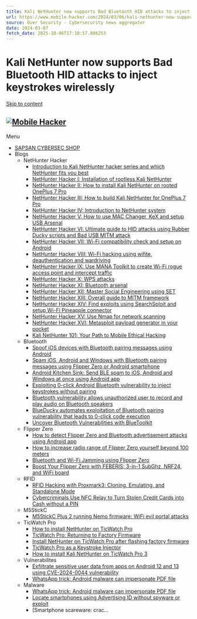 ```yaml
---
title: Kali NetHunter now supports Bad Bluetooth HID attacks to inject keystrokes wirelessly
url: https://www.mobile-hacker.com/2024/03/06/kali-nethunter-now-supports-bad-bluetooth-hid-attacks-to-inject-keystrokes-wirelessly/
source: Over Security - Cybersecurity news aggregator
date: 2024-03-07
fetch_date: 2025-10-06T17:10:57.806253
---
```


# Kali NetHunter now supports Bad Bluetooth HID attacks to inject keystrokes wirelessly

[Skip to content](#content)

## [![Mobile Hacker](https://www.mobile-hacker.com/wp-content/uploads/2023/07/logo_large1.png)](https://www.mobile-hacker.com/)

Menu

* [SAPSAN CYBERSEC SHOP](https://sapsan-sklep.pl)
* Blogs
  + NetHunter Hacker
    - [Introduction to Kali NetHunter hacker series and which NetHunter fits you best](https://www.mobile-hacker.com/2023/07/04/introduction-of-kali-nethunter-hacker-series-and-which-nethunter-fits-you-best/)
    - [NetHunter Hacker I: Installation of rootless Kali NetHunter](https://www.mobile-hacker.com/2023/07/11/nethunter-hacker-i-installation-of-rootless-kali-nethunter/)
    - [NetHunter Hacker II: How to install Kali NetHunter on rooted OnePlus 7 Pro](https://www.mobile-hacker.com/2023/07/18/how-to-install-kali-nethunter-on-rooted-oneplus-7-pro/)
    - [NetHunter Hacker III: How to build Kali NetHunter for OnePlus 7 Pro](https://www.mobile-hacker.com/2023/07/24/nethunter-hacker-iii-how-to-build-kali-nethunter-for-oneplus-7-pro/)
    - [NetHunter Hacker IV: Introduction to NetHunter system](https://www.mobile-hacker.com/2023/07/27/nethunter-hacker-iv-introduction-to-nethunter-system/)
    - [NetHunter Hacker V: How to use MAC Changer, KeX and setup USB Arsenal](https://www.mobile-hacker.com/2023/08/01/nethunter-hacker-v-how-to-use-mac-changer-kex-and-setup-usb-arsenal/)
    - [NetHunter Hacker VI: Ultimate guide to HID attacks using Rubber Ducky scripts and Bad USB MITM attack](https://www.mobile-hacker.com/2023/08/08/nethunter-hacker-vi-ultimate-guide-to-hid-attacks-using-rubber-ducky-scripts-and-bad-usb-mitm-attack/)
    - [NetHunter Hacker VII: Wi-Fi compatibility check and setup on Android](https://www.mobile-hacker.com/2023/08/15/nethunter-hacker-vii-wi-fi-compatibility-check-and-setup-on-android/)
    - [NetHunter Hacker VIII: Wi-Fi hacking using wifite, deauthentication and wardriving](https://www.mobile-hacker.com/2023/08/29/nethunter-hacker-viii-wi-fi-hacking-using-wifite-deauthentication-and-wardriving/)
    - [NetHunter Hacker IX: Use MANA Toolkit to create Wi-Fi rogue access point and intercept traffic](https://www.mobile-hacker.com/2023/10/05/nethunter-hacker-ix-use-mana-toolkit-to-create-wi-fi-rogue-access-point-and-intercept-traffic/)
    - [NetHunter Hacker X: WPS attacks](https://www.mobile-hacker.com/2023/10/31/nethunter-hacker-x-wps-attacks/)
    - [NetHunter Hacker XI: Bluetooth arsenal](https://www.mobile-hacker.com/2023/11/28/nethunter-hacker-xi-bluetooth-arsenal/)
    - [NetHunter Hacker XII: Master Social Engineering using SET](https://www.mobile-hacker.com/2024/02/02/nethunter-hacker-xii-master-social-engineering-using-set/)
    - [NetHunter Hacker XIII: Overall guide to MITM framework](https://www.mobile-hacker.com/2024/02/13/nethunter-hacker-xiii-overall-guide-to-mitm-framework/)
    - [NetHunter Hacker XIV: Find exploits using SearchSploit and setup Wi-Fi Pineapple connector](https://www.mobile-hacker.com/2024/02/27/nethunter-hacker-xiv-find-exploits-using-searchsploit-and-setup-wi-fi-pineapple-connector/)
    - [NetHunter Hacker XV: Use Nmap for network scanning](https://www.mobile-hacker.com/2024/03/01/nethunter-hacker-xv-use-nmap-for-network-scanning/)
    - [NetHunter Hacker XVI: Metasploit payload generator in your pocket](https://www.mobile-hacker.com/2024/06/20/nethunter-hacker-xvi-metasploit-payload-generator-in-your-pocket/)
    - [Kali NetHunter 101: Your Path to Mobile Ethical Hacking](https://www.mobile-hacker.com/2024/07/04/kali-nethunter-101-your-path-to-mobile-ethical-hacking/)
  + Bluetooth
    - [Spoof iOS devices with Bluetooth pairing messages using Android](https://www.mobile-hacker.com/2023/09/07/spoof-ios-devices-with-bluetooth-pairing-messages-using-android/)
    - [Spam iOS, Android and Windows with Bluetooth pairing messages using Flipper Zero or Android smartphone](https://www.mobile-hacker.com/2023/10/17/spam-ios-android-and-windows-with-bluetooth-pairing-messages-using-flipper-zero-or-android-smartphone/)
    - [Android Kitchen Sink: Send BLE spam to iOS, Android and Windows at once using Android app](https://www.mobile-hacker.com/2023/11/08/android-kitchen-sink-send-ble-spam-to-ios-android-and-windows-at-once-using-android-app/)
    - [Exploiting 0-click Android Bluetooth vulnerability to inject keystrokes without pairing](https://www.mobile-hacker.com/2024/01/23/exploiting-0-click-android-bluetooth-vulnerability-to-inject-keystrokes-without-pairing/)
    - [Bluetooth vulnerability allows unauthorized user to record and play audio on Bluetooth speakers](https://www.mobile-hacker.com/2024/03/22/bluetooth-vulnerability-allows-unauthorized-user-to-record-and-play-audio-on-bluetooth-speakers/)
    - [BlueDucky automates exploitation of Bluetooth pairing vulnerability that leads to 0-click code execution](https://www.mobile-hacker.com/2024/03/26/blueducky-automates-exploitation-of-bluetooth-pairing-vulnerability-that-leads-to-0-click-code-execution/)
    - [Uncover Bluetooth Vulnerabilities with BlueToolkit](https://www.mobile-hacker.com/2024/07/02/uncover-bluetooth-vulnerabilities-with-bluetoolkit/)
  + Flipper Zero
    - [How to detect Flipper Zero and Bluetooth advertisement attacks using Android app](https://www.mobile-hacker.com/2024/01/09/how-to-detect-flipper-zero-and-bluetooth-advertisement-attacks/)
    - [How to increase radio range of Flipper Zero yourself beyond 100 meters](https://www.mobile-hacker.com/2023/10/24/how-to-increase-radio-range-of-flipper-zero-yourself-beyond-100-meters/)
    - [Bluetooth and Wi-Fi Jamming using Flipper Zero](https://www.mobile-hacker.com/2024/12/12/bluetooth-and-wi-fi-jamming-using-flipper-zero/)
    - [Boost Your Flipper Zero with FEBERIS: 3-in-1 SubGhz, NRF24, and WiFi board](https://www.mobile-hacker.com/2025/01/09/boost-your-flipper-zero-with-feberis-3-in-1-subghz-nrf24-and-wifi-board/)
  + RFID
    - [RFID Hacking with Proxmark3: Cloning, Emulating, and Standalone Mode](https://www.mobile-hacker.com/2024/06/26/rfid-hacking-with-proxmark3-cloning-emulating-and-standalone-mode/)
    - [Cybercriminals Use NFC Relay to Turn Stolen Credit Cards into Cash without a PIN](https://www.mobile-hacker.com/2024/12/02/cybercriminals-use-nfc-relay-to-turn-stolen-credit-cards-into-cash-without-a-pin/)
  + M5StickC
    - [M5StickC Plus 2 running Nemo firmware: WiFi evil portal attacks](https://www.mobile-hacker.com/2024/07/10/m5stickc-plus-2-running-nemo-firmware-wifi-evil-portal-attacks/)
  + TicWatch Pro
    - [How to install NetHunter on TicWatch Pro](https://www.mobile-hacker.com/2024/07/15/how-to-install-nethunter-on-ticwatch-pro/)
    - [TicWatch Pro: Returning to Factory Firmware](https://www.mobile-hacker.com/2024/07/16/ticwatch-pro-returning-to-factory-firmware/)
    - [Install NetHunter on TicWatch Pro after flashing factory firmware](https://www.mobile-hacker.com/2024/07/17/install-nethunter-on-ticwatch-pro-after-flashing-factory-firmware/)
    - [TicWatch Pro as a Keystroke Injector](https://www.mobile-hacker.com/2024/07/18/ticwatch-pro-as-a-keystroke-injector/)
    - [How to install Kali NetHunter on TicWatch Pro 3](https://www.mobile-hacker.com/2024/07/25/how-to-install-kali-nethunter-on-ticwatch-pro-3/)
  + Vulnerabilites
    - [Exfiltrate sensitive user data from apps on Android 12 and 13 using CVE-2024-0044 vulnerability](https://www.mobile-hacker.com/2024/06/17/exfiltrate-sensitive-user-data-from-apps-on-android-12-and-13-using-cve-2024-0044-vulnerability/)
    - [WhatsApp trick: Android malware can impersonate PDF file](https://www.mobile-hacker.com/2024/07/23/whatsapp-trick-android-malware-can-impersonate-pdf-file/)
  + Malware
    - [WhatsApp trick: Android malware can impersonate PDF file](https://www.mobile-hacker.com/2024/07/23/whatsapp-trick-android-malware-can-impersonate-pdf-file/)
    - [Locate smartphones using Advertising ID without spyware or exploit](https://www.mobile-hacker.com/2024/10/25/locate-smartphones-using-advertising-id-without-spyware-or-exploit/)
    - [Smartphone scareware: crac...